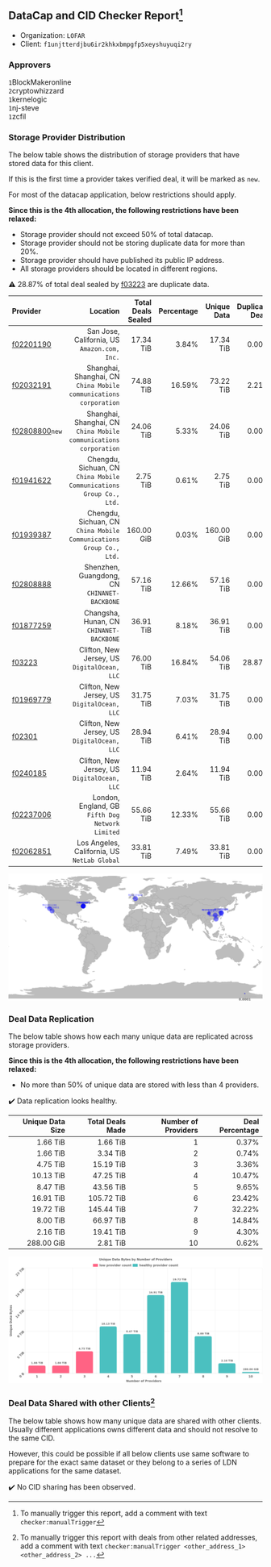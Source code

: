 ## DataCap and CID Checker Report[^1]
 - Organization: `LOFAR`
 - Client: `f1unjtterdjbu6ir2khkxbmpgfp5xeyshuyuqi2ry`
### Approvers
`1`BlockMakeronline<br/>`2`cryptowhizzard<br/>`1`kernelogic<br/>`1`nj-steve<br/>`1`zcfil


### Storage Provider Distribution
The below table shows the distribution of storage providers that have stored data for this client.

If this is the first time a provider takes verified deal, it will be marked as `new`.

For most of the datacap application, below restrictions should apply.

**Since this is the 4th allocation, the following restrictions have been relaxed:**
 - Storage provider should not exceed 50% of total datacap.
 - Storage provider should not be storing duplicate data for more than 20%.
 - Storage provider should have published its public IP address.
 - All storage providers should be located in different regions.

⚠️ 28.87% of total deal sealed by [f03223](https://filfox.info/en/address/f03223) are duplicate data.

| Provider                                                    |                                                               Location | Total Deals Sealed | Percentage | Unique Data | Duplicate Deals |
| :---------------------------------------------------------- | ---------------------------------------------------------------------: | -----------------: | ---------: | ----------: | --------------: |
| [f02201190](https://filfox.info/en/address/f02201190)       |                        San Jose, California, US<br/>`Amazon.com, Inc.` |          17.34 TiB |      3.84% |   17.34 TiB |           0.00% |
| [f02032191](https://filfox.info/en/address/f02032191)       |   Shanghai, Shanghai, CN<br/>`China Mobile communications corporation` |          74.88 TiB |     16.59% |   73.22 TiB |           2.21% |
| [f02808800](https://filfox.info/en/address/f02808800)`new`  |   Shanghai, Shanghai, CN<br/>`China Mobile communications corporation` |          24.06 TiB |      5.33% |   24.06 TiB |           0.00% |
| [f01941622](https://filfox.info/en/address/f01941622)       | Chengdu, Sichuan, CN<br/>`China Mobile Communications Group Co., Ltd.` |           2.75 TiB |      0.61% |    2.75 TiB |           0.00% |
| [f01939387](https://filfox.info/en/address/f01939387)       | Chengdu, Sichuan, CN<br/>`China Mobile Communications Group Co., Ltd.` |         160.00 GiB |      0.03% |  160.00 GiB |           0.00% |
| [f02808888](https://filfox.info/en/address/f02808888)       |                        Shenzhen, Guangdong, CN<br/>`CHINANET-BACKBONE` |          57.16 TiB |     12.66% |   57.16 TiB |           0.00% |
| [f01877259](https://filfox.info/en/address/f01877259)       |                            Changsha, Hunan, CN<br/>`CHINANET-BACKBONE` |          36.91 TiB |      8.18% |   36.91 TiB |           0.00% |
| [f03223](https://filfox.info/en/address/f03223)             |                        Clifton, New Jersey, US<br/>`DigitalOcean, LLC` |          76.00 TiB |     16.84% |   54.06 TiB |          28.87% |
| [f01969779](https://filfox.info/en/address/f01969779)       |                        Clifton, New Jersey, US<br/>`DigitalOcean, LLC` |          31.75 TiB |      7.03% |   31.75 TiB |           0.00% |
| [f02301](https://filfox.info/en/address/f02301)             |                        Clifton, New Jersey, US<br/>`DigitalOcean, LLC` |          28.94 TiB |      6.41% |   28.94 TiB |           0.00% |
| [f0240185](https://filfox.info/en/address/f0240185)         |                        Clifton, New Jersey, US<br/>`DigitalOcean, LLC` |          11.94 TiB |      2.64% |   11.94 TiB |           0.00% |
| [f02237006](https://filfox.info/en/address/f02237006)       |                    London, England, GB<br/>`Fifth Dog Network Limited` |          55.66 TiB |     12.33% |   55.66 TiB |           0.00% |
| [f02062851](https://filfox.info/en/address/f02062851)       |                        Los Angeles, California, US<br/>`NetLab Global` |          33.81 TiB |      7.49% |   33.81 TiB |           0.00% |

<img src="https://raw.githubusercontent.com/data-preservation-programs/filplus-checker-assets/main/filecoin-project/filecoin-plus-large-datasets/issues/2062/1701245420473.png"/>

### Deal Data Replication
The below table shows how each many unique data are replicated across storage providers.


**Since this is the 4th allocation, the following restrictions have been relaxed:**
- No more than 50% of unique data are stored with less than 4 providers.

✔️ Data replication looks healthy.

| Unique Data Size | Total Deals Made | Number of Providers | Deal Percentage |
| ---------------: | ---------------: | ------------------: | --------------: |
|         1.66 TiB |         1.66 TiB |                   1 |           0.37% |
|         1.66 TiB |         3.34 TiB |                   2 |           0.74% |
|         4.75 TiB |        15.19 TiB |                   3 |           3.36% |
|        10.13 TiB |        47.25 TiB |                   4 |          10.47% |
|         8.47 TiB |        43.56 TiB |                   5 |           9.65% |
|        16.91 TiB |       105.72 TiB |                   6 |          23.42% |
|        19.72 TiB |       145.44 TiB |                   7 |          32.22% |
|         8.00 TiB |        66.97 TiB |                   8 |          14.84% |
|         2.16 TiB |        19.41 TiB |                   9 |           4.30% |
|       288.00 GiB |         2.81 TiB |                  10 |           0.62% |

<img src="https://raw.githubusercontent.com/data-preservation-programs/filplus-checker-assets/main/filecoin-project/filecoin-plus-large-datasets/issues/2062/1701245421196.png"/>

### Deal Data Shared with other Clients[^3]
The below table shows how many unique data are shared with other clients.
Usually different applications owns different data and should not resolve to the same CID.

However, this could be possible if all below clients use same software to prepare for the exact same dataset or they belong to a series of LDN applications for the same dataset.

✔️ No CID sharing has been observed.

[^1]: To manually trigger this report, add a comment with text `checker:manualTrigger`

[^2]: Deals from those addresses are combined into this report as they are specified with `checker:manualTrigger`

[^3]: To manually trigger this report with deals from other related addresses, add a comment with text `checker:manualTrigger <other_address_1> <other_address_2> ...`
